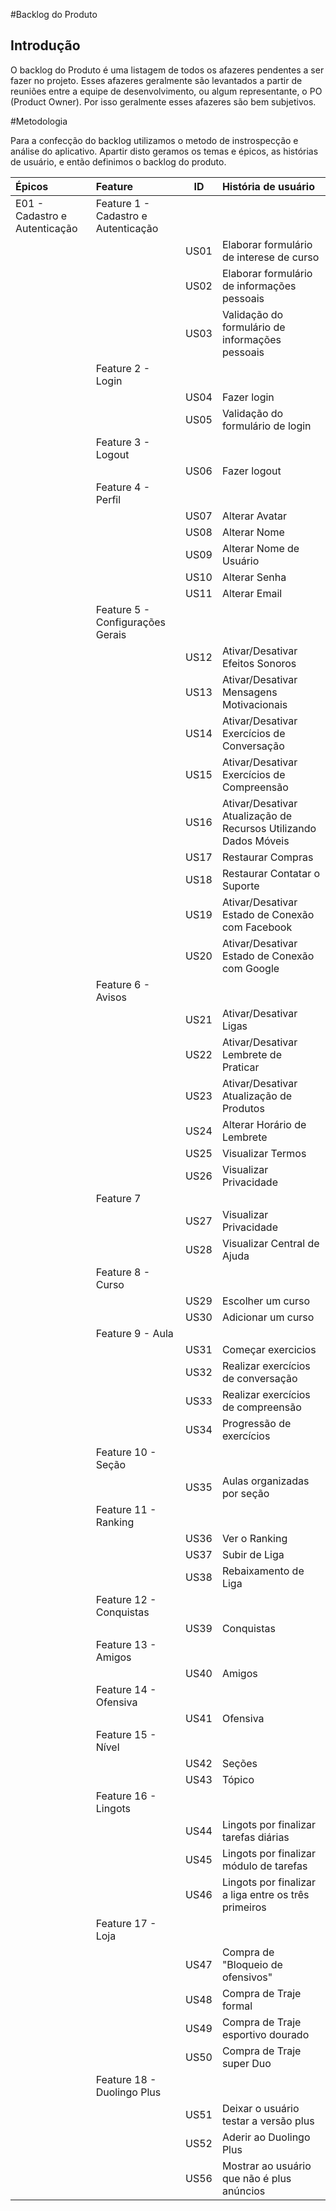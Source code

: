 #Backlog do Produto

## Introdução

</p>O backlog do Produto é uma listagem de todos os afazeres pendentes a ser fazer no projeto. Esses afazeres geralmente são levantados a partir de reuniões entre a equipe de desenvolvimento, ou algum representante, o PO (Product Owner). Por isso geralmente esses afazeres são bem subjetivos.

#Metodologia

</p>Para a confecção do backlog utilizamos o metodo de instrospecção e análise do aplicativo. Apartir disto geramos os temas e épicos, as histórias de usuário, e então definimos o backlog do produto.


|**Épicos**|**Feature**|**ID**|**História de usuário**|
|:---------|:----------|:----:|:----------------------|
|E01 - Cadastro e Autenticação | Feature 1 - Cadastro e Autenticação | | |
|| | US01 | Elaborar formulário de interese de curso |
||| US02 | Elaborar formulário de informações pessoais |
||| US03 | Validação do formulário de informações pessoais |
||Feature 2 - Login| |  |
||| US04 | Fazer login |
||| US05 | Validação do formulário de login |
||Feature 3 - Logout| | |
||| US06 | Fazer logout |
||Feature 4 - Perfil| | |
||| US07 | Alterar Avatar |
||| US08 | Alterar Nome |
||| US09 | Alterar Nome de Usuário |
||| US10 | Alterar Senha |
||| US11 | Alterar Email |
||Feature 5 - Configurações Gerais| | |
||| US12 | Ativar/Desativar Efeitos Sonoros |
||| US13 | Ativar/Desativar Mensagens Motivacionais |
||| US14 | Ativar/Desativar Exercícios de Conversação |
||| US15 | Ativar/Desativar Exercícios de Compreensão |
||| US16 | Ativar/Desativar Atualização de Recursos Utilizando Dados Móveis |
||| US17 | Restaurar Compras |
||| US18 | Restaurar Contatar o Suporte |
||| US19 | Ativar/Desativar Estado de Conexão com Facebook |
||| US20 | Ativar/Desativar Estado de Conexão com Google |
||Feature 6 - Avisos| | |
||| US21 | Ativar/Desativar Ligas |
||| US22 | Ativar/Desativar Lembrete de Praticar |
||| US23 | Ativar/Desativar Atualização de Produtos |
||| US24 | Alterar Horário de Lembrete |
||| US25 | Visualizar Termos |
||| US26 | Visualizar Privacidade |
||Feature 7| | |
||| US27 | Visualizar Privacidade |
||| US28 | Visualizar Central de Ajuda |
||Feature 8 - Curso| | |
||| US29 | Escolher um curso |
||| US30 | Adicionar um curso |
||Feature 9 - Aula| | |
||| US31 | Começar exercicios |
||| US32 | Realizar exercícios de conversação |
||| US33 | Realizar exercícios de compreensão |
||| US34 | Progressão de exercícios |
||Feature 10 - Seção| | |
||| US35 | Aulas organizadas por seção |
||Feature 11 - Ranking| | |
||| US36 | Ver o Ranking |
||| US37 | Subir de Liga |
||| US38 | Rebaixamento de Liga |
||Feature 12 - Conquistas| | |
||| US39 | Conquistas |
||Feature 13 - Amigos| | |
||| US40 | Amigos |
||Feature 14 - Ofensiva| | |
||| US41 | Ofensiva |
||Feature 15 - Nível| | |
||| US42 | Seções |
||| US43 | Tópico |
||Feature 16 - Lingots| | |
||| US44 | Lingots por finalizar tarefas diárias |
||| US45 | Lingots por finalizar módulo de tarefas |
||| US46 | Lingots por finalizar a liga entre os três primeiros |
||Feature 17 - Loja| | |
||| US47 | Compra de "Bloqueio de ofensivos" |
||| US48 | Compra de Traje formal |
||| US49 | Compra de Traje esportivo dourado |
||| US50 | Compra de Traje super Duo |
||Feature 18 - Duolingo Plus|
||| US51 | Deixar o usuário testar a versão plus |
||| US52 | Aderir ao Duolingo Plus |
||| US56 | Mostrar ao usuário que não é plus anúncios |


